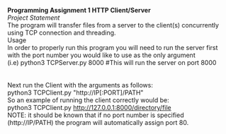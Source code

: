 **Programming Assignment 1 HTTP Client/Server**<br>
*Project Statement*<br>
The program will transfer files from a server to the client(s) concurrently using TCP connection and threading.<br>
Usage<br>
In order to properly run this program you will need to run the server first with the port number you would like to use as the only argument<br>
(i.e) python3 TCPServer.py 8000 #This will run the server on port 8000<br><br><br>
Next run the Client with the arguments as follows:<br>
  python3 TCPClient.py "http://IP[:PORT]/PATH"<br>
So an example of running the client correctly would be:<br>
  python3 TCPClient.py http://127.0.0.1:8000/directory/file<br>
NOTE: it should be known that if no port number is specified (http://IP/PATH) the program will automatically assign port 80.
